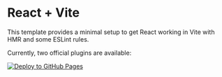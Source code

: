 # React + Vite

This template provides a minimal setup to get React working in Vite with HMR and some ESLint rules.

Currently, two official plugins are available:

[![Deploy to GitHub Pages](https://github.com/FoyBuors17/Foy/actions/workflows/deploy.yml/badge.svg)](https://github.com/FoyBuors17/Foy/actions/workflows/deploy.yml)
